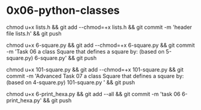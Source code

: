 # 0x06-python-classes

chmod u+x lists.h && git add --chmod=+x lists.h && git commit -m 'header file lists.h' && git push

chmod u+x 6-square.py && git add --chmod=+x 6-square.py && git commit -m 'Task 06  a class Square that defines a square by: (based on 5-square.py) 6-square.py' && git push


chmod u+x 101-square.py  && git add --chmod=+x 101-square.py  && git commit -m 'Advanced Task 07 a class Square that defines a square by: (based on 4-square.py) 101-square.py ' && git push

chmod u+x 6-print_hexa.py && git add --all && git commit -m 'task 06 6-print_hexa.py' && git push
